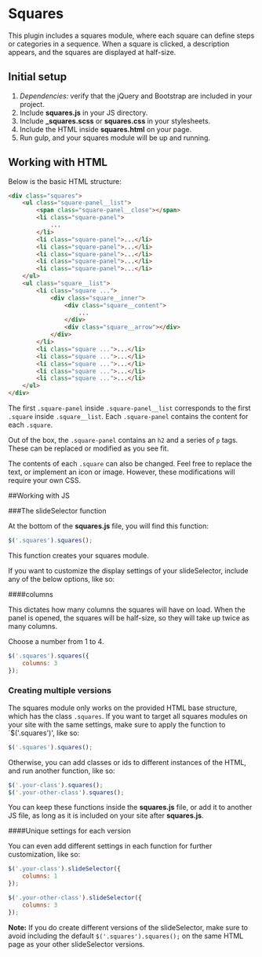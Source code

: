 # Squares

This plugin includes a squares module, where each square can define steps or categories in a sequence. When a square is clicked, a description appears, and the squares are displayed at half-size.

## Initial setup

1. _Dependencies:_ verify that the jQuery and Bootstrap are included in your project.
2. Include **squares.js** in your JS directory.
3. Include **_squares.scss** or **squares.css** in your stylesheets.
4. Include the HTML inside **squares.html** on your page.
5. Run gulp, and your squares module will be up and running.

## Working with HTML

Below is the basic HTML structure:

```html
<div class="squares">
	<ul class="square-panel__list">
		<span class="square-panel__close"></span>
		<li class="square-panel">
			...
		</li>
		<li class="square-panel">...</li>
		<li class="square-panel">...</li>
		<li class="square-panel">...</li>
		<li class="square-panel">...</li>
		<li class="square-panel">...</li>
	</ul>
	<ul class="square__list">
		<li class="square ...">
			<div class="square__inner">
				<div class="square__content">
					...
				</div>
				<div class="square__arrow"></div>
			</div>
		</li>
		<li class="square ...">...</li>
		<li class="square ...">...</li>
		<li class="square ...">...</li>
		<li class="square ...">...</li>
		<li class="square ...">...</li>
	</ul>
</div>
```

The first `.square-panel` inside `.square-panel__list` corresponds to the first `.square` inside `.square__list`. Each `.square-panel` contains the content for each `.square`. 

Out of the box, the `.square-panel` contains an `h2` and a series of `p` tags. These can be replaced or modified as you see fit.

The contents of each `.square` can also be changed. Feel free to replace the text, or implement an icon or image. However, these modifications will require your own CSS.


##Working with JS

###The slideSelector function

At the bottom of the __squares.js__ file, you will find this function:

```javascript
$('.squares').squares();
```

This function creates your squares module.

If you want to customize the display settings of your slideSelector, include any of the below options, like so:

####columns

This dictates how many columns the squares will have on load. When the panel is opened, the squares will be half-size, so they will take up twice as many columns.

Choose a number from 1 to 4.

```javascript
$('.squares').squares({
    columns: 3
});
```

### Creating multiple versions

The squares module only works on the provided HTML base structure, which has the class `.squares`. If you want to target all squares modules on your site with the same settings, make sure to apply the function to `$('.squares')', like so:

```javascript
$('.squares').squares();
```
 
Otherwise, you can add classes or ids to different instances of the HTML, and run another function, like so:
 
```javascript
$('.your-class').squares();
$('.your-other-class').squares();
```
 
You can keep these functions inside the __squares.js__ file, or add it to another JS file, as long as it is included on your site after __squares.js__.

####Unique settings for each version

You can even add different settings in each function for further customization, like so:

```javascript
$('.your-class').slideSelector({
    columns: 1
});

$('.your-other-class').slideSelector({
    columns: 3
});
```

__Note:__ If you do create different versions of the slideSelector, make sure to avoid including the default `$('.squares').squares();` on the same HTML page as your other slideSelector versions. 